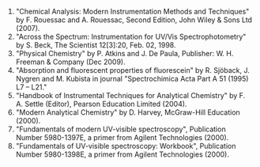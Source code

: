 1. "Chemical Analysis: Modern Instrumentation Methods and Techniques" by F. Rouessac and A. Rouessac, Second Edition, John Wiley & Sons Ltd (2007).
2. "Across the Spectrum: Instrumentation for UV/Vis Spectrophotometry" by S. Beck, The Scientist 12[3]:20, Feb. 02, 1998.
3. "Physical Chemistry" by P. Atkins and J. De Paula, Publisher: W. H. Freeman & Company (Dec 2009).
4. "Absorption and fluorescent properties of fluorescein" by R. Sjöback, J. Nygren and M. Kubista in journal "Spectrochimica Acta Part A 51 (1995) L7 – L21."
5. "Handbook of Instrumental Techniques for Analytical Chemistry" by F. A. Settle (Editor), Pearson Education Limited (2004).
6. "Modern Analytical Chemistry" by D. Harvey, McGraw-Hill Education (2000).
7. "Fundamentals of modern UV-visible spectroscopy", Publication Number 5980-1397E, a primer from Agilent Technologies (2000).
8. "Fundamentals of UV-visible spectroscopy: Workbook", Publication Number 5980-1398E, a primer from Agilent Technologies (2000).

